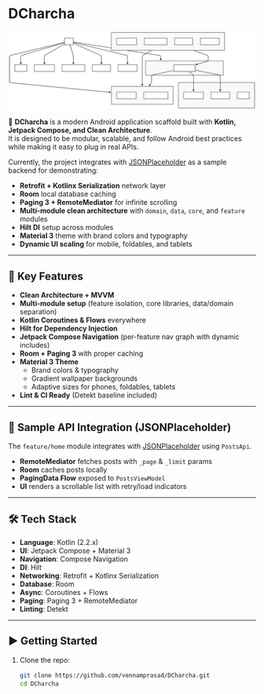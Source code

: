 # DCharcha

<img src="/project.svg" alt="DCharcha"/>

🚀 **DCharcha** is a modern Android application scaffold built with **Kotlin, Jetpack Compose, and Clean Architecture**.  
It is designed to be modular, scalable, and follow Android best practices while making it easy to plug in real APIs.  

Currently, the project integrates with [JSONPlaceholder](https://jsonplaceholder.typicode.com/) as a sample backend for demonstrating:
- **Retrofit + Kotlinx Serialization** network layer
- **Room** local database caching
- **Paging 3 + RemoteMediator** for infinite scrolling
- **Multi-module clean architecture** with `domain`, `data`, `core`, and `feature` modules
- **Hilt DI** setup across modules
- **Material 3** theme with brand colors and typography
- **Dynamic UI scaling** for mobile, foldables, and tablets

---

## 🔑 Key Features

- **Clean Architecture + MVVM**
- **Multi-module setup** (feature isolation, core libraries, data/domain separation)
- **Kotlin Coroutines & Flows** everywhere
- **Hilt for Dependency Injection**
- **Jetpack Compose Navigation** (per-feature nav graph with dynamic includes)
- **Room + Paging 3** with proper caching
- **Material 3 Theme**
  - Brand colors & typography
  - Gradient wallpaper backgrounds
  - Adaptive sizes for phones, foldables, tablets
- **Lint & CI Ready** (Detekt baseline included)

---

## 📱 Sample API Integration (JSONPlaceholder)

The `feature/home` module integrates with [JSONPlaceholder](https://jsonplaceholder.typicode.com/) using `PostsApi`.

- **RemoteMediator** fetches posts with `_page` & `_limit` params
- **Room** caches posts locally
- **PagingData Flow** exposed to `PostsViewModel`
- **UI** renders a scrollable list with retry/load indicators

---

## 🛠 Tech Stack

- **Language**: Kotlin (2.2.x)
- **UI**: Jetpack Compose + Material 3
- **Navigation**: Compose Navigation
- **DI**: Hilt
- **Networking**: Retrofit + Kotlinx Serialization
- **Database**: Room
- **Async**: Coroutines + Flows
- **Paging**: Paging 3 + RemoteMediator
- **Linting**: Detekt

---

## ▶️ Getting Started

1. Clone the repo:
   ```bash
   git clone https://github.com/vennamprasad/DCharcha.git
   cd DCharcha


